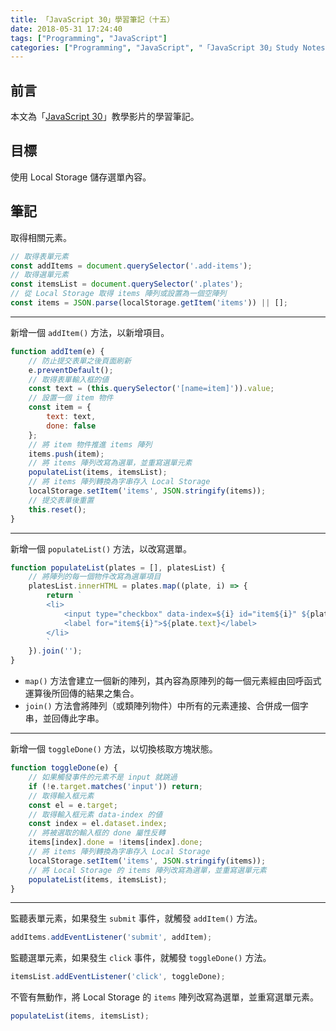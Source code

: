 ```yaml
---
title: 「JavaScript 30」學習筆記（十五）
date: 2018-05-31 17:24:40
tags: ["Programming", "JavaScript"]
categories: ["Programming", "JavaScript", "「JavaScript 30」Study Notes"]
---
```


## 前言

本文為「[JavaScript 30](https://javascript30.com/)」教學影片的學習筆記。

## 目標

使用 Local Storage 儲存選單內容。

## 筆記

取得相關元素。

```js
// 取得表單元素
const addItems = document.querySelector('.add-items');
// 取得選單元素
const itemsList = document.querySelector('.plates');
// 從 Local Storage 取得 items 陣列或設置為一個空陣列
const items = JSON.parse(localStorage.getItem('items')) || [];
```

---

新增一個 `addItem()` 方法，以新增項目。

```js
function addItem(e) {
    // 防止提交表單之後頁面刷新
    e.preventDefault();
    // 取得表單輸入框的値
    const text = (this.querySelector('[name=item]')).value;
    // 設置一個 item 物件
    const item = {
        text: text,
        done: false
    };
    // 將 item 物件推進 items 陣列
    items.push(item);
    // 將 items 陣列改寫為選單，並重寫選單元素
    populateList(items, itemsList);
    // 將 items 陣列轉換為字串存入 Local Storage
    localStorage.setItem('items', JSON.stringify(items));
    // 提交表單後重置
    this.reset();
}
```

---

新增一個 `populateList()` 方法，以改寫選單。

```js
function populateList(plates = [], platesList) {
    // 將陣列的每一個物件改寫為選單項目
    platesList.innerHTML = plates.map((plate, i) => {
        return `
        <li>
            <input type="checkbox" data-index=${i} id="item${i}" ${plate.done ? 'checked' : ''} />
            <label for="item${i}">${plate.text}</label>
        </li>
        `
    }).join('');
}
```

- `map()` 方法會建立一個新的陣列，其內容為原陣列的每一個元素經由回呼函式運算後所回傳的結果之集合。
- `join()` 方法會將陣列（或類陣列物件）中所有的元素連接、合併成一個字串，並回傳此字串。

---

新增一個 `toggleDone()` 方法，以切換核取方塊狀態。

```js
function toggleDone(e) {
    // 如果觸發事件的元素不是 input 就跳過
    if (!e.target.matches('input')) return;
    // 取得輸入框元素
    const el = e.target;
    // 取得輸入框元素 data-index 的値
    const index = el.dataset.index;
    // 將被選取的輸入框的 done 屬性反轉
    items[index].done = !items[index].done;
    // 將 items 陣列轉換為字串存入 Local Storage
    localStorage.setItem('items', JSON.stringify(items));
    // 將 Local Storage 的 items 陣列改寫為選單，並重寫選單元素
    populateList(items, itemsList);
}
```

---

監聽表單元素，如果發生 `submit` 事件，就觸發 `addItem()` 方法。

```js
addItems.addEventListener('submit', addItem);
```

監聽選單元素，如果發生 `click` 事件，就觸發 `toggleDone()` 方法。

```js
itemsList.addEventListener('click', toggleDone);
```

不管有無動作，將 Local Storage 的 `items` 陣列改寫為選單，並重寫選單元素。

```js
populateList(items, itemsList);
```
